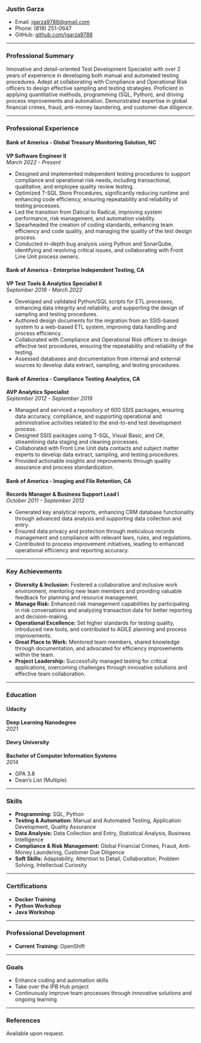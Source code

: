 ### Justin Garza
- Email: jgarza9788@gmail.com
- Phone: (818) 251-0647
- GitHub: [github.com/jgarza9788](https://github.com/jgarza9788)

---

### Professional Summary

Innovative and detail-oriented Test Development Specialist with over 2 years of experience in developing both manual and automated testing procedures. Adept at collaborating with Compliance and Operational Risk officers to design effective sampling and testing strategies. Proficient in applying quantitative methods, programming (SQL, Python), and driving process improvements and automation. Demonstrated expertise in global financial crimes, fraud, anti-money laundering, and customer due diligence.

---

### Professional Experience

#### Bank of America - Global Treasury Monitoring Solution, NC
**VP Software Engineer II**  
_March 2022 - Present_

- Designed and implemented independent testing procedures to support compliance and operational risk needs, including transactional, qualitative, and employee quality review testing.
- Optimized T-SQL Store Procedures, significantly reducing runtime and enhancing code efficiency, ensuring repeatability and reliability of testing processes.
- Led the transition from Datical to Radical, improving system performance, risk management, and automation viability.
- Spearheaded the creation of coding standards, enhancing team efficiency and code quality, and managing the quality of the test design process.
- Conducted in-depth bug analysis using Python and SonarQube, identifying and resolving critical issues, and collaborating with Front Line Unit process owners.

#### Bank of America - Enterprise Independent Testing, CA
**VP Test Tools & Analytics Specialist II**  
_September 2019 - March 2022_

- Developed and validated Python/SQL scripts for ETL processes, enhancing data integrity and reliability, and supporting the design of sampling and testing procedures.
- Authored design documents for the migration from an SSIS-based system to a web-based ETL system, improving data handling and process efficiency.
- Collaborated with Compliance and Operational Risk officers to design effective test procedures, ensuring the repeatability and reliability of the testing.
- Assessed databases and documentation from internal and external sources to develop data extract, sampling, and testing procedures.

#### Bank of America - Compliance Testing Analytics, CA
**AVP Analytics Specialist**  
_September 2012 - September 2019_

- Managed and serviced a repository of 600 SSIS packages, ensuring data accuracy, compliance, and supporting operational and administrative activities related to the end-to-end test development process.
- Designed SSIS packages using T-SQL, Visual Basic, and C#, streamlining data staging and cleaning processes.
- Collaborated with Front Line Unit data contacts and subject matter experts to develop data extract, sampling, and testing procedures.
- Provided actionable insights and improvements through quality assurance and process standardization.

#### Bank of America - Imaging and File Retention, CA
**Records Manager & Business Support Lead I**  
_October 2011 - September 2012_

- Generated key analytical reports, enhancing CRM database functionality through advanced data analysis and supporting data collection and entry.
- Ensured data privacy and protection through meticulous records management and compliance with relevant laws, rules, and regulations.
- Contributed to process improvement initiatives, leading to enhanced operational efficiency and reporting accuracy.

---

### Key Achievements

- **Diversity & Inclusion:** Fostered a collaborative and inclusive work environment, mentoring new team members and providing valuable feedback for planning and resource management.
- **Manage Risk:** Enhanced risk management capabilities by participating in risk conversations and analyzing transaction data for better reporting and decision-making.
- **Operational Excellence:** Set higher standards for testing quality, introduced new tools, and contributed to AGILE planning and process improvements.
- **Great Place to Work:** Mentored team members, shared knowledge through documentation, and advocated for efficiency improvements within the team.
- **Project Leadership:** Successfully managed testing for critical applications, overcoming challenges through innovative solutions and effective team collaboration.

---

### Education

#### Udacity
**Deep Learning Nanodegree**  
_2021_

#### Devry University
**Bachelor of Computer Information Systems**  
_2014_
* GPA 3.8
* Dean’s List (Multiple)


---

### Skills

- **Programming:** SQL, Python
- **Testing & Automation:** Manual and Automated Testing, Application Development, Quality Assurance
- **Data Analysis:** Data Collection and Entry, Statistical Analysis, Business Intelligence
- **Compliance & Risk Management:** Global Financial Crimes, Fraud, Anti-Money Laundering, Customer Due Diligence
- **Soft Skills:** Adaptability, Attention to Detail, Collaboration, Problem Solving, Intellectual Curiosity

---

### Certifications

- **Docker Training**
- **Python Workshop**
- **Java Workshop**

---

### Professional Development

- **Current Training:** OpenShift

---

### Goals

- Enhance coding and automation skills
- Take over the IPB Hub project
- Continuously improve team processes through innovative solutions and ongoing learning

---

### References

Available upon request.